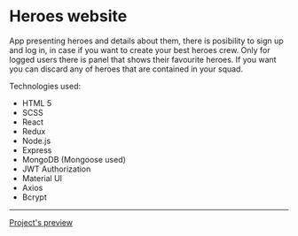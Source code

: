 <h1>Heroes website</h1>
<p>App presenting heroes and details about them, there is posibility to sign up and log in, in case if you want to create your best heroes crew. Only for logged users there is panel that shows their favourite heroes. If you want you can discard any of heroes that are contained in your squad.</p>
<p>Technologies used:</p>
<ul>
  <li>HTML 5</li>
  <li>SCSS</li>
  <li>React</li>
  <li>Redux</li>
  <li>Node.js</li>
  <li>Express</li>
  <li>MongoDB (Mongoose used)</li>
  <li>JWT Authorization</li>
  <li>Material UI</li>
  <li>Axios</li>
  <li>Bcrypt</li>
</ul>
<hr>
<a href="https://heroes-web.herokuapp.com/" target="_blank">Project's preview</a>
